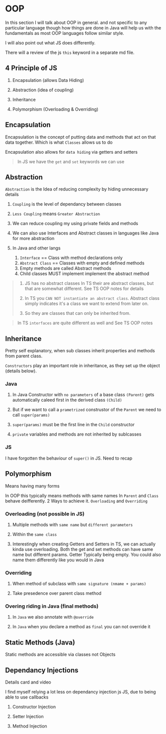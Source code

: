 # OOP

In this section I will talk about OOP in general. and not specific to any particular language though how things are done in Java will help us with the fundamentals as most OOP languages follow similar style.

I will also point out what JS does differently.

There will a review of the js `this` keyword in a separate md file.

## 4 Principle of JS

1. Encapsulation (allows Data Hiding)

2. Abstraction (idea of coupling)

3. Inheritance

4. Polymorphism (Overloading & Overriding)

## Encapsulation

Encapsulation is the concept of putting data and methods that act on that data together. Which is what `Classes` allows us to do

Encapsulation also allows for `data hiding` via getters and setters

> In JS we have the `get` and `set` keywords we can use

## Abstraction

`Abstraction` is the Idea of reducing complexity by hiding unnecessary details

1. `Coupling` is the level of dependancy between classes

2. `Less Coupling` means `Greater Abstraction`

3. We can reduce coupling my using private fields and methods

4. We can also use Interfaces and Abstract classes in languages like Java for more abstraction

5. In Java and other langs
   1. `Interface` == Class with method declarations only
   2. `Abstract Class` == Classes with empty and defined methods
   3. Empty methods are called Abstract methods
   4. Child classes MUST implement implement the abstract method

> 1. JS has no abstract classes In TS their are abstract classes, but that are somewhat different. See TS OOP notes for details
>
> 2. In TS you `CAN NOT instantiate an abstract class`. Abstract class simply indicates it's a class we want to extend from later on.
>
> 3. So they are classes that can only be inherited from.

> In TS `interfaces` are quite different as well and See TS OOP notes

## Inheritance

Pretty self explanatory, when sub classes inherit properties and methods from parent class.

`Constructors` play an important role in inheritance, as they set up the object (details below).

### Java

1. In Java Constructor with `no parameters` of a base class `(Parent)` gets automatically caleed first in the derived class `(Child)`

2. But if we want to call a `prametrized` construstor of the `Parent` we need to call `super(params)`

3. `super(params)` must be the first line in the `Child` constructor

4. `private` variables and methods are not inherited by sublcasses

### JS

I have forgotten the behaviour of `super()` in JS. Need to recap

## Polymorphism

Means having many forms

In OOP this typically means methods with same names In `Parent` and `Class` behave deifferently. 2 Ways to achieve it. `Overloading` and `Overriding`

### Overloading (not possible in JS)

1. Multiple methods with `same name` but `different parameters`

2. Within the `same class`

3. Interestingly when creating Getters and Setters in TS, we can actually kinda use overloading. Both the get and set methods can have same name but different params. Getter Typically being empty. You could also name them differently like you would in Java

### Overriding

1. When method of subclass with `same signature (nmame + params)`

2. Take presedence over parent class method

### Overing riding in Java (final methods)

1. In `Java` we also annotate with `@override`

2. In `Java` when you declare a method as `final` you can not override it

## Static Methods (Java)

Static methods are accessible via classes not Objects

## Dependancy Injections

Details card and video

I find myself relying a lot less on dependancy injection js JS, due to being able to use callbacks

1. Constructor Injection

2. Setter Injection

3. Method Injection

